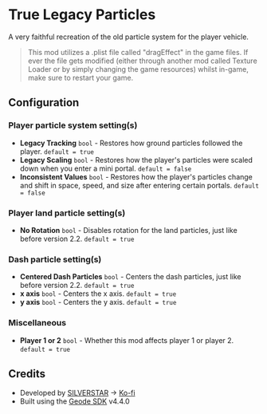 # True Legacy Particles

A very faithful recreation of the old particle system for the player vehicle.

> This mod utilizes a .plist file called "dragEffect" in the game files. If ever the file gets modified (either through another mod called Texture Loader or by simply changing the game resources) whilst in-game, make sure to restart your game.

## Configuration

### Player particle system setting(s)

- **Legacy Tracking** `bool` - Restores how ground particles followed the player. `default = true`
- **Legacy Scaling** `bool` - Restores how the player's particles were scaled down when you enter a mini portal. `default = false`
- **Inconsistent Values** `bool` - Restores how the player's particles change and shift in space, speed, and size after entering certain portals. `default = false`

### Player land particle setting(s)

- **No Rotation** `bool` - Disables rotation for the land particles, just like before version 2.2. `default = true`

### Dash particle setting(s)

- **Centered Dash Particles** `bool` - Centers the dash particles, just like before version 2.2. `default = true`
- **x axis** `bool` - Centers the x axis. `default = true`
- **y axis** `bool` - Centers the y axis. `default = true`

### Miscellaneous

- **Player 1 or 2** `bool` - Whether this mod affects player 1 or player 2. `default = true`

## Credits

- Developed by [SILVERSTAR](https://github.com/silver984) -> [Ko-fi](https://ko-fi.com/silverstar_)
- Built using the [Geode SDK](https://geode-sdk.org/) v4.4.0